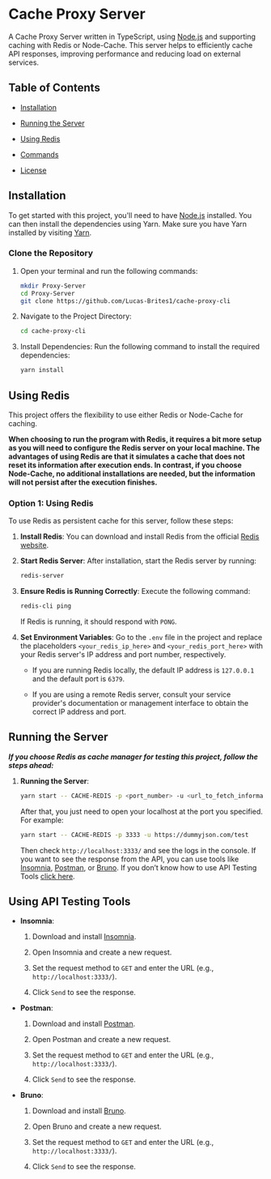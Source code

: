 
# Cache  Proxy  Server

A  Cache  Proxy  Server  written  in  TypeScript,  using  [Node.js](https://node.js/?form=MG0AV3) and  supporting  caching  with  Redis  or  Node-Cache.  This  server  helps  to  efficiently  cache  API  responses,  improving  performance  and  reducing  load  on  external  services.

## Table  of  Contents

-   [Installation](#installation)
    
-   [Running the Server](#running-the-server)
    
-   [Using Redis](#using-redis)
    
-   [Commands](#commands)
    
-   [License](#license)
    

## Installation

To  get  started  with  this  project,  you'll  need  to  have  [Node.js](https://nodejs.org/?form=MG0AV3)  installed.  You  can  then  install  the  dependencies  using  Yarn.  Make  sure  you  have  Yarn  installed  by  visiting  [Yarn](https://classic.yarnpkg.com/lang/en/?form=MG0AV3).


### Clone  the  Repository

1.  Open  your  terminal  and  run  the  following  commands:
    
    
    
    
    ```bash
    mkdir Proxy-Server
    cd Proxy-Server
    git clone https://github.com/Lucas-Brites1/cache-proxy-cli
    
    ```
    
2.  Navigate  to  the  Project  Directory:
    
   
    

    
    ```bash
    cd cache-proxy-cli
    
    ```
    
3.  Install  Dependencies:  Run  the  following  command  to  install  the  required  dependencies:
    
    

    
    ```bash
    yarn install
    
    ```
    

## Using Redis

This  project  offers  the  flexibility  to  use  either  Redis  or  Node-Cache  for  caching.

**When  choosing  to  run  the  program  with  Redis,  it  requires  a  bit  more  setup  as  you  will  need  to  configure  the  Redis  server  on  your  local  machine.  The  advantages  of  using  Redis  are  that  it  simulates  a  cache  that  does  not  reset  its  information  after  execution  ends.  In  contrast,  if  you  choose  Node-Cache,  no  additional  installations  are  needed,  but  the  information  will  not  persist  after  the  execution  finishes.**

### Option  1:  Using  Redis

To  use  Redis  as  persistent  cache  for  this  server,  follow  these  steps:

1.  **Install  Redis**:  You  can  download  and  install  Redis  from  the  official  [Redis website](https://redis.io/?form=MG0AV3).
    
2.  **Start  Redis  Server**:  After  installation,  start  the  Redis  server  by  running:
    
   
    

    
    ``` bash
    redis-server
    
    ```
    
3.  **Ensure  Redis  is  Running  Correctly**:  Execute  the  following  command:
    
 
    
    
    ``` bash
    redis-cli ping
    
    ```
    
    If  Redis  is  running,  it  should  respond  with  `PONG`.
    
4.  **Set  Environment  Variables**:  Go  to  the  `.env`  file  in  the  project  and  replace  the  placeholders  `<your_redis_ip_here>`  and  `<your_redis_port_here>`  with  your  Redis  server's  IP  address  and  port  number,  respectively.
    
    -   If  you  are  running  Redis  locally,  the  default  IP  address  is  `127.0.0.1`  and  the  default  port  is  `6379`.
        
    -   If  you  are  using  a  remote  Redis  server,  consult  your  service  provider's  documentation  or  management  interface  to  obtain  the  correct  IP  address  and  port.
        

## Running the Server

***If  you  choose  Redis  as  cache  manager  for  testing  this  project,  follow  the  steps  ahead:***

1.  **Running  the  Server**:
    
	    
    ```bash
    yarn start -- CACHE-REDIS -p <port_number> -u <url_to_fetch_information>
    ```
    
    After  that,  you  just  need  to  open  your  localhost  at  the  port  you  specified.  For  example:
    
   
	     
    ```bash
    yarn start -- CACHE-REDIS -p 3333 -u https://dummyjson.com/test
    ```
   
    Then  check  `http://localhost:3333/`  and  see  the  logs  in  the  console.  If  you  want  to  see  the  response  from  the  API,  you  can  use  tools  like  [Insomnia](https://insomnia.rest/?form=MG0AV3),  [Postman](https://www.postman.com/?form=MG0AV3),  or  [Bruno](https://www.usebruno.com/?form=MG0AV3).
    If you don’t know how to use API Testing Tools [click here](#using-api-testing-tools).
    

## Using API Testing Tools


-   **Insomnia**:
    
    1.  Download  and  install  [Insomnia](https://insomnia.rest/download/?form=MG0AV3).
        
    2.  Open  Insomnia  and  create  a  new  request.
        
    3.  Set  the  request  method  to  `GET`  and  enter  the  URL  (e.g.,  `http://localhost:3333/`).
        
    4.  Click  `Send`  to  see  the  response.
        
-   **Postman**:
    
    1.  Download  and  install  [Postman](https://www.postman.com/downloads/?form=MG0AV3).
        
    2.  Open  Postman  and  create  a  new  request.
        
    3.  Set  the  request  method  to  `GET`  and  enter  the  URL  (e.g.,  `http://localhost:3333/`).
        
    4.  Click  `Send`  to  see  the  response.
        
-   **Bruno**:
    
    1.  Download  and  install  [Bruno](https://www.usebruno.com/download?form=MG0AV3).
        
    2.  Open  Bruno  and  create  a  new  request.
        
    3.  Set  the  request  method  to  `GET`  and  enter  the  URL  (e.g.,  `http://localhost:3333/`).
        
    4.  Click  `Send`  to  see  the  response.
